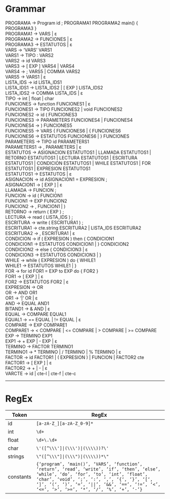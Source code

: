 # Grammar
PROGRAMA → Program id ; PROGRAMA1 PROGRAMA2 main() { PROGRAMA3 }  
PROGRAMA1 → VARS | ε  
PROGRAMA2 → FUNCIONES | ε  
PROGRAMA3 → ESTATUTOS | ε  
VARS → ‘VARS’ VARS1  
VARS1 → TIPO : VARS2  
VARS2 → id VARS3  
VARS3 → [ EXP ] VARS4 | VARS4  
VARS4 → ; VARS5 | COMMA VARS2  
VARS5 → VARS1 | ε  
LISTA_IDS → id LISTA_IDS1  
LISTA_IDS1 → LISTA_IDS2 | [ EXP ] LISTA_IDS2  
LISTA_IDS2 → COMMA LISTA_IDS | ε  
TIPO → int | float | char  
FUNCIONES → function FUNCIONES1 | ε  
FUNCIONES1 → TIPO FUNCIONES2 | void FUNCIONES2  
FUNCIONES2 → id ( FUNCIONES3  
FUNCIONES3 → PARAMETERS FUNCIONES4 | FUNCIONES4  
FUNCIONES4 → ) FUNCIONES5  
FUNCIONES5 → VARS { FUNCIONES6 | { FUNCIONES6  
FUNCIONES6 → ESTATUTOS FUNCIONES6 | } FUNCIONES  
PARAMETERS → TIPO id PARAMETERS1  
PARAMETERS1 → , PARAMETERS | ε  
ESTATUTOS → ASIGNACION ESTATUTOS1 | LLAMADA ESTATUTOS1 | RETORNO ESTATUTOS1 | LECTURA ESTATUTOS1 | ESCRITURA ESTATUTOS1 | CONDICION  ESTATUTOS1 | WHILE ESTATUTOS1 | FOR ESTATUTOS1 | EXPRESION ESTATUTOS1  
ESTATUTOS1 → ESTATUTOS | ε  
ASIGNACION → id ASIGNACION1 = EXPRESION ;  
ASIGNACION1 → [ EXP ] | ε  
LLAMADA → FUNCION ;  
FUNCION → id ( FUNCION1  
FUNCION1 → EXP FUNCION2  
FUNCION2 → , FUNCION1 | )  
RETORNO → return ( EXP ) ;  
LECTURA → read ( LISTA_IDS ) ;  
ESCRITURA → write ( ESCRITURA1 ) ;  
ESCRITURA1 → cte.string ESCRITURA2 | LISTA_IDS ESCRITURA2  
ESCRITURA2 → , ESCRITURA1 | ε  
CONDICION → if ( EXPRESION ) then { CONDICION1  
CONDICION1 → ESTATUTOS CONDICION1 | } CONDICION2  
CONDICION2 → else { CONDICION3 | ε  
CONDICION3 → ESTATUTOS CONDICION3 | }  
WHILE → while ( EXPRESION ) do { WHILE1  
WHILE1 → ESTATUTOS WHILE1 | }  
FOR → for id FOR1 = EXP to EXP do { FOR2 }  
FOR1 → [ EXP ] | ε  
FOR2 → ESTATUTOS FOR2 | ε  
EXPRESION → OR  
OR → AND OR1  
OR1 → ‘|’ OR | ε  
AND → EQUAL AND1  
BITAND1 → & AND | ε  
EQUAL → COMPARE EQUAL1  
EQUAL1 → == EQUAL | != EQUAL | ε  
COMPARE → EXP COMPARE1  
COMPARE1 → < COMPARE | <= COMPARE | > COMPARE | >= COMPARE  
EXP → TERMINO EXP1  
EXP1 → + EXP | - EXP | ε  
TERMINO → FACTOR TERMINO1  
TERMINO1 → * TERMINO | / TERMINO | % TERMINO | ε  
FACTOR → id FACTOR1 | ( EXPRESION ) | FUNCION | FACTOR2 cte  
FACTOR1 → [ EXP ] | ε  
FACTOR2 → + | - | ε  
VARCTE → id | cte-l | cte-f | cte-c  


---
# RegEx
| Token | RegEx |
| --- | --- |
| id | `[a-zA-Z_][a-zA-Z_0-9]*` |
| int | `\d+` |
| float | `\d+\.\d+` |
| char | `\'([^\\\']\|(\\\')\|(\\\\))?\'` |
| strings | `\"([^\\\"]\|(\\\")\|(\\\\))*\"` |
| constants | `{‘program’, ‘main()’, ‘VARS’, ‘function’, ‘return’, ‘read’, ‘write’, ‘if’, ‘then’, ‘else’, ‘while’, ‘do’, ‘for’, ‘to’, ‘int’, ‘float’, ‘char’, ‘void’, ‘;’, ‘:’, ‘,’, ‘{‘, ‘}’, ‘[‘, ‘]’, ‘(‘, ‘)’, ‘=’, ‘\|\|’, ‘&&’, ‘==’, ‘!=’, ‘<’, ‘<=’, ‘>’, ‘>=’, ‘*’, ‘/’, ‘%’, ‘+’, ‘-’}` |
